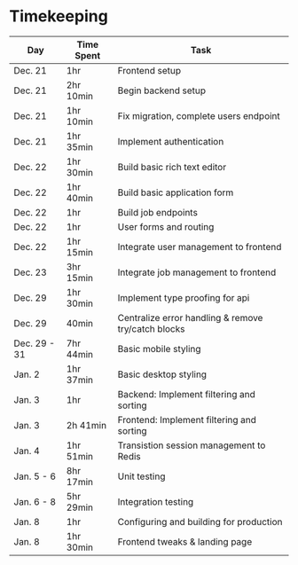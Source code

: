 # Timekeeping

| Day          | Time Spent | Task                                                |
| ------------ | ---------- | --------------------------------------------------- |
| Dec. 21      | 1hr        | Frontend setup                                      |
| Dec. 21      | 2hr 10min  | Begin backend setup                                 |
| Dec. 21      | 1hr 10min  | Fix migration, complete users endpoint              |
| Dec. 21      | 1hr 35min  | Implement authentication                            |
| Dec. 22      | 1hr 30min  | Build basic rich text editor                        |
| Dec. 22      | 1hr 40min  | Build basic application form                        |
| Dec. 22      | 1hr        | Build job endpoints                                 |
| Dec. 22      | 1hr        | User forms and routing                              |
| Dec. 22      | 1hr 15min  | Integrate user management to frontend               |
| Dec. 23      | 3hr 15min  | Integrate job management to frontend                |
| Dec. 29      | 1hr 30min  | Implement type proofing for api                     |
| Dec. 29      | 40min      | Centralize error handling & remove try/catch blocks |
| Dec. 29 - 31 | 7hr 44min  | Basic mobile styling                                |
| Jan. 2       | 1hr 37min  | Basic desktop styling                               |
| Jan. 3       | 1hr        | Backend: Implement filtering and sorting            |
| Jan. 3       | 2h 41min   | Frontend: Implement filtering and sorting           |
| Jan. 4       | 1hr 51min  | Transistion session management to Redis             |
| Jan. 5 - 6   | 8hr 17min  | Unit testing                                        |
| Jan. 6 - 8   | 5hr 29min  | Integration testing                                 |
| Jan. 8       | 1hr        | Configuring and building for production             |
| Jan. 8       | 1hr 30min  | Frontend tweaks & landing page                      |
